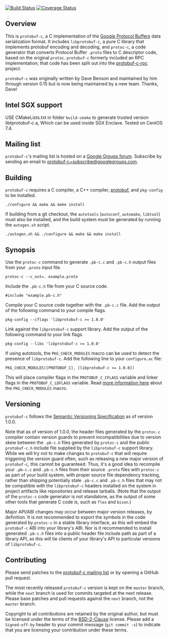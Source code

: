 [![Build Status](https://travis-ci.org/protobuf-c/protobuf-c.png?branch=master)](https://travis-ci.org/protobuf-c/protobuf-c) [![Coverage Status](https://coveralls.io/repos/protobuf-c/protobuf-c/badge.png)](https://coveralls.io/r/protobuf-c/protobuf-c)

## Overview

This is `protobuf-c`, a C implementation of the [Google Protocol Buffers](https://developers.google.com/protocol-buffers/) data serialization format. It includes `libprotobuf-c`, a pure C library that implements protobuf encoding and decoding, and `protoc-c`, a code generator that converts Protocol Buffer `.proto` files to C descriptor code, based on the original `protoc`. `protobuf-c` formerly included an RPC implementation; that code has been split out into the [protobuf-c-rpc](https://github.com/protobuf-c/protobuf-c-rpc) project.

`protobuf-c` was originally written by Dave Benson and maintained by him through version 0.15 but is now being maintained by a new team. Thanks, Dave!

## Intel SGX support

USE CMakeLists.txt in folder `build-cmake` to generate trusted version libtprotobuf-c.a, Which can be used inside SGX Enclave. Tested on CentOS 7.4.

## Mailing list

`protobuf-c`'s mailing list is hosted on a [Google Groups forum](https://groups.google.com/forum/#!forum/protobuf-c). Subscribe by sending an email to [protobuf-c+subscribe@googlegroups.com](mailto:protobuf-c+subscribe@googlegroups.com).

## Building

`protobuf-c` requires a C compiler, a C++ compiler, [protobuf](https://github.com/google/protobuf), and `pkg-config` to be installed.

    ./configure && make && make install

If building from a git checkout, the `autotools` (`autoconf`, `automake`, `libtool`) must also be installed, and the build system must be generated by running the `autogen.sh` script.

    ./autogen.sh && ./configure && make && make install

## Synopsis

Use the `protoc-c` command to generate `.pb-c.c` and `.pb-c.h` output files from your `.proto` input file.

    protoc-c --c_out=. example.proto

Include the `.pb-c.h` file from your C source code.

    #include "example.pb-c.h"

Compile your C source code together with the `.pb-c.c` file. Add the output of the following command to your compile flags.

    pkg-config --cflags 'libprotobuf-c >= 1.0.0'

Link against the `libprotobuf-c` support library. Add the output of the following command to your link flags.

    pkg-config --libs 'libprotobuf-c >= 1.0.0'

If using autotools, the `PKG_CHECK_MODULES` macro can be used to detect the presence of `libprotobuf-c`. Add the following line to your `configure.ac` file:

    PKG_CHECK_MODULES([PROTOBUF_C], [libprotobuf-c >= 1.0.0])

This will place compiler flags in the `PROTOBUF_C_CFLAGS` variable and linker flags in the `PROTOBUF_C_LDFLAGS` variable. Read [more information here](https://www.flameeyes.eu/autotools-mythbuster/pkgconfig/pkg_check_modules.html) about the `PKG_CHECK_MODULES` macro.

## Versioning

`protobuf-c` follows the [Semantic Versioning Specification](http://semver.org/) as of version 1.0.0.

Note that as of version of 1.0.0, the header files generated by the `protoc-c` compiler contain version guards to prevent incompatibilities due to version skew between the `.pb-c.h` files generated by `protoc-c` and the public `protobuf-c.h` include file supplied by the `libprotobuf-c` support library. While we will try not to make changes to `protobuf-c` that will require triggering the version guard often, such as releasing a new major version of `protobuf-c`, this cannot be guaranteed. Thus, it's a good idea to recompile your `.pb-c.c` and `.pb-c.h` files from their source `.proto` files with `protoc-c` as part of your build system, with proper source file dependency tracking, rather than shipping potentially stale `.pb-c.c` and `.pb-c.h` files that may not be compatible with the `libprotobuf-c` headers installed on the system in project artifacts like repositories and release tarballs. (Note that the output of the `protoc-c` code generator is not standalone, as the output of some other tools that generate C code is, such as `flex` and `bison`.)

Major API/ABI changes may occur between major version releases, by definition. It is not recommended to export the symbols in the code generated by `protoc-c` in a stable library interface, as this will embed the `protobuf-c` ABI into your library's ABI. Nor is it recommended to install generated `.pb-c.h` files into a public header file include path as part of a library API, as this will tie clients of your library's API to particular versions of `libprotobuf-c`.

## Contributing

Please send patches to the [protobuf-c mailing list](https://groups.google.com/forum/#!forum/protobuf-c) or by opening a GitHub pull request.

The most recently released `protobuf-c` version is kept on the `master` branch, while the `next` branch is used for commits targeted at the next release. Please base patches and pull requests against the `next` branch, not the `master` branch.

Copyright to all contributions are retained by the original author, but must be licensed under the terms of the [BSD-2-Clause](http://opensource.org/licenses/BSD-2-Clause) license. Please add a `Signed-off-by` header to your commit message (`git commit -s`) to indicate that you are licensing your contribution under these terms.
